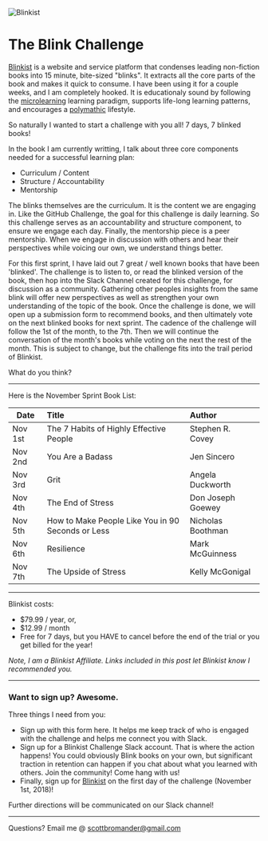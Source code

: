 ![Blinkist](https://fourminutebooks.com/wp-content/uploads/2015/12/blinkist-review-v4-logo-background.jpg)

# The Blink Challenge

[Blinkist](http://jump.blinkist.com/aff_c?offer_id=2&aff_id=5291) is a website and service platform that condenses leading non-fiction books into 15 minute, bite-sized "blinks". It extracts all the core parts of the book and makes it quick to consume. I have been using it for a couple weeks, and I am completely hooked. It is educationaly sound by following the [microlearning](https://www.lynda.com/Camtasia-tutorials/microlearning-right-strategy-you/734647/793988-4.html?srchtrk=index%3a1%0alinktypeid%3a2%0aq%3amicrolearning%0apage%3a1%0as%3arelevance%0asa%3atrue%0aproducttypeid%3a2) learning paradigm, supports life-long learning patterns, and encourages a [polymathic](https://www.dictionary.com/browse/polymathic) lifestyle. 

So naturally I wanted to start a challenge with you all! 
7 days, 7 blinked books!

In the book I am currently writting, I talk about three core components needed for a successful learning plan:
- Curriculum / Content
- Structure / Accountability
- Mentorship

The blinks themselves are the curriculum. It is the content we are engaging in.
Like the GitHub Challenge, the goal for this challenge is daily learning. So this challenge serves as an accountability and structure component, to ensure we engage each day. Finally, the mentorship piece is a peer mentorship. When we engage in discussion with others and hear their perspectives while voicing our own, we understand things better. 

For this first sprint, I have laid out 7 great / well known books that have been 'blinked'. The challenge is to listen to, or read the blinked version of the book, then hop into the Slack Channel created for this challenge, for discussion as a community. Gathering other peoples insights from the same blink will offer new perspectives as well as strengthen your own understanding of the topic of the book. Once the challenge is done, we will open up a submission form to recommend books, and then ultimately vote on the next blinked books for next sprint. The cadence of the challenge will follow the 1st of the month, to the 7th. Then we will continue the conversation of the month's books while voting on the next the rest of the month. This is subject to change, but the challenge fits into the trail period of Blinkist.

What do you think? 

---

Here is the November Sprint Book List:

| Date        | Title           | Author  |
| ------------- |:-------------| :-----|
| Nov 1st      | The 7 Habits of Highly Effective People | Stephen R. Covey |
| Nov 2nd      | You Are a Badass |   Jen Sincero |
| Nov 3rd | Grit |    Angela Duckworth |
| Nov 4th | The End of Stress |    Don Joseph Goewey |
| Nov 5th | How to Make People Like You in 90 Seconds or Less |    Nicholas Boothman |
| Nov 6th | Resilience |    Mark McGuinness |
| Nov 7th | The Upside of Stress      |    Kelly McGonigal |

---

Blinkist costs:
- $79.99 / year, or,
- $12.99 / month
- Free for 7 days, but you HAVE to cancel before the end of the trial or you get billed for the year! 

_Note, I am a Blinkist Affiliate. Links included in this post let Blinkist know I recommended you._

---

### Want to sign up? Awesome.

Three things I need from you:
- Sign up with this form here. It helps me keep track of who is engaged with the challenge and helps me connect you with Slack.
- Sign up for a Blinkist Challenge Slack account. That is where the action happens! You could obviously Blink books on your own, but significant traction in retention can happen if you chat about what you learned with others. Join the community! Come hang with us!
- Finally, sign up for [Blinkist](http://jump.blinkist.com/aff_c?offer_id=2&aff_id=5291) on the first day of the challenge (November 1st, 2018)!

Further directions will be communicated on our Slack channel!

---

Questions? Email me @ scottbromander@gmail.com
